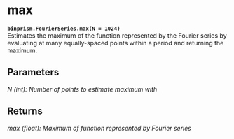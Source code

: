 # max
**`binprism.FourierSeries.max(N = 1024)`** <br/>
Estimates the maximum of the function represented by the Fourier series by evaluating at many equally-spaced points within a period and returning the maximum.
## Parameters
*N (int): Number of points to estimate maximum with*
## Returns
*max (float): Maximum of function represented by Fourier series*
